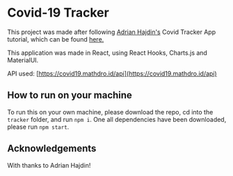 # Covid-19 Tracker

This project was made after following [Adrian Hajdin's](https://github.com/adrianhajdin/project_corona_tracker) Covid Tracker App tutorial, which can be found [here.](https://www.youtube.com/watch?v=khJlrj3Y6Ls)

This application was made in React, using React Hooks, Charts.js and MaterialUI.

API used: [https://covid19.mathdro.id/api](https://covid19.mathdro.id/api)

## How to run on your machine

To run this on your own machine, please download the repo, cd into the `tracker` folder, and run `npm i`. One all dependencies have been downloaded, please run `npm start`.

## Acknowledgements

With thanks to Adrian Hajdin!

